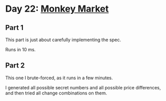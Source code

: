 # Day 22: [Monkey Market](https://adventofcode.com/2024/day/22)

## Part 1

This part is just about carefully implementing the spec.

Runs in 10 ms.

## Part 2

This one I brute-forced, as it runs in a few minutes.

I generated all possible secret numbers and all possible price differences, and then tried all change combinations on them.